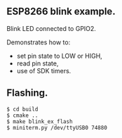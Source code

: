 ## ESP8266 blink example.

Blink LED connected to GPIO2.

Demonstrates how to:
- set pin state to LOW or HIGH, 
- read pin state,
- use of SDK timers. 

## Flashing.

```
$ cd build
$ cmake ..
$ make blink_ex_flash
$ miniterm.py /dev/ttyUSB0 74880
```
